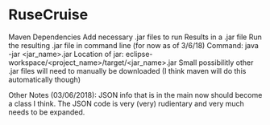 # RuseCruise

Maven Dependencies
  Add necessary .jar files to run
  Results in a .jar file
  Run the resulting .jar file in command line (for now as of 3/6/18)
    Command:
      java -jar <jar_name>.jar
    Location of jar:
      eclipse-workspace/<project_name>/target/<jar_name>.jar
  Small possibilitly other .jar files will need to manually be downloaded (I think maven will do this automatically though)

Other Notes (03/06/2018):
  JSON info that is in the main now should become a class I think.
  The JSON code is very (very) rudientary and very much needs to be expanded.
